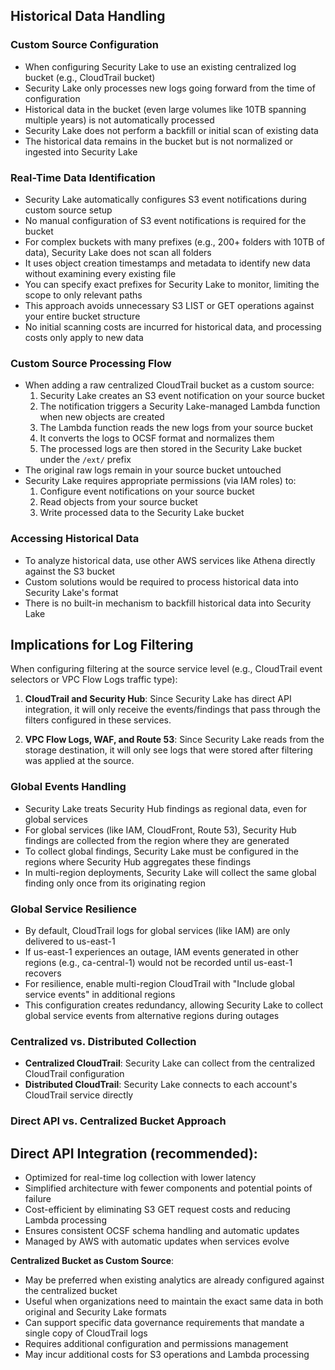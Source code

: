 ## Historical Data Handling

### Custom Source Configuration
- When configuring Security Lake to use an existing centralized log bucket (e.g., CloudTrail bucket)
- Security Lake only processes new logs going forward from the time of configuration
- Historical data in the bucket (even large volumes like 10TB spanning multiple years) is not automatically processed
- Security Lake does not perform a backfill or initial scan of existing data
- The historical data remains in the bucket but is not normalized or ingested into Security Lake

### Real-Time Data Identification
- Security Lake automatically configures S3 event notifications during custom source setup
- No manual configuration of S3 event notifications is required for the bucket
- For complex buckets with many prefixes (e.g., 200+ folders with 10TB of data), Security Lake does not scan all folders
- It uses object creation timestamps and metadata to identify new data without examining every existing file
- You can specify exact prefixes for Security Lake to monitor, limiting the scope to only relevant paths
- This approach avoids unnecessary S3 LIST or GET operations against your entire bucket structure
- No initial scanning costs are incurred for historical data, and processing costs only apply to new data

### Custom Source Processing Flow
- When adding a raw centralized CloudTrail bucket as a custom source:
  1. Security Lake creates an S3 event notification on your source bucket
  2. The notification triggers a Security Lake-managed Lambda function when new objects are created
  3. The Lambda function reads the new logs from your source bucket
  4. It converts the logs to OCSF format and normalizes them
  5. The processed logs are then stored in the Security Lake bucket under the `/ext/` prefix
- The original raw logs remain in your source bucket untouched
- Security Lake requires appropriate permissions (via IAM roles) to:
  1. Configure event notifications on your source bucket
  2. Read objects from your source bucket
  3. Write processed data to the Security Lake bucket

### Accessing Historical Data
- To analyze historical data, use other AWS services like Athena directly against the S3 bucket
- Custom solutions would be required to process historical data into Security Lake's format
- There is no built-in mechanism to backfill historical data into Security Lake

## Implications for Log Filtering

When configuring filtering at the source service level (e.g., CloudTrail event selectors or VPC Flow Logs traffic type):

1. **CloudTrail and Security Hub**: Since Security Lake has direct API integration, it will only receive the events/findings that pass through the filters configured in these services.

2. **VPC Flow Logs, WAF, and Route 53**: Since Security Lake reads from the storage destination, it will only see logs that were stored after filtering was applied at the source.


### Global Events Handling
- Security Lake treats Security Hub findings as regional data, even for global services
- For global services (like IAM, CloudFront, Route 53), Security Hub findings are collected from the region where they are generated
- To collect global findings, Security Lake must be configured in the regions where Security Hub aggregates these findings
- In multi-region deployments, Security Lake will collect the same global finding only once from its originating region

### Global Service Resilience
- By default, CloudTrail logs for global services (like IAM) are only delivered to us-east-1
- If us-east-1 experiences an outage, IAM events generated in other regions (e.g., ca-central-1) would not be recorded until us-east-1 recovers
- For resilience, enable multi-region CloudTrail with "Include global service events" in additional regions
- This configuration creates redundancy, allowing Security Lake to collect global service events from alternative regions during outages

### Centralized vs. Distributed Collection
- **Centralized CloudTrail**: Security Lake can collect from the centralized CloudTrail configuration
- **Distributed CloudTrail**: Security Lake connects to each account's CloudTrail service directly

### Direct API vs. Centralized Bucket Approach

 **Direct API Integration** (recommended):
- 
  - Optimized for real-time log collection with lower latency
  - Simplified architecture with fewer components and potential points of failure
  - Cost-efficient by eliminating S3 GET request costs and reducing Lambda processing
  - Ensures consistent OCSF schema handling and automatic updates
  - Managed by AWS with automatic updates when services evolve
    
 **Centralized Bucket as Custom Source**:
  
  - May be preferred when existing analytics are already configured against the centralized bucket
  - Useful when organizations need to maintain the exact same data in both original and Security Lake formats
  - Can support specific data governance requirements that mandate a single copy of CloudTrail logs
  - Requires additional configuration and permissions management
  - May incur additional costs for S3 operations and Lambda processing
